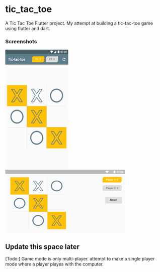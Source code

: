# tic_tac_toe

A Tic Tac Toe Flutter project.
My attempt at building a tic-tac-toe game using flutter and dart.

### Screenshots

<img alt="portrait mode" src="screenshots/tic_tac_portrait.png" width="200" height="380">   <img alt="landscape mode" src="screenshots/tic_tac_landscape.png" width="380" height="200">

## Update this space later
[Todo:] Game mode is only multi-player. attempt to make a single player mode
where a player playes with the computer.
